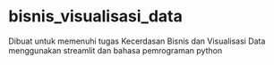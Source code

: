 # bisnis_visualisasi_data
Dibuat untuk memenuhi tugas Kecerdasan Bisnis dan Visualisasi Data menggunakan streamlit dan bahasa pemrograman python
